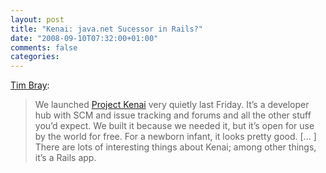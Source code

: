 ```yaml
---
layout: post
title: "Kenai: java.net Sucessor in Rails?"
date: "2008-09-10T07:32:00+01:00"
comments: false
categories: 
---
```


<p><a href="http://www.tbray.org/ongoing/When/200x/2008/09/09/Project-Kenai">Tim Bray</a>:</p>

<blockquote>
<p>We launched <a href="http://kenai.com/">Project Kenai</a> very quietly last Friday. It’s a developer hub with SCM and issue tracking and forums and all the other stuff you’d expect. We built it because we needed it, but it’s open for use by the world for free. For a newborn infant, it looks pretty good. [... ] There are lots of interesting things about Kenai; among other things, it’s a Rails app.</p>
</blockquote>


